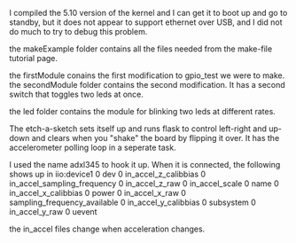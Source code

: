 I compiled the 5.10 version of the kernel and I can get it to boot up and go to standby, but it does not appear to support ethernet over USB, and I did not do much to try to debug this problem.

the makeExample folder contains all the files needed from the make-file tutorial page.

the firstModule conains the first modification to gpio_test we were to make.
the secondModule folder contains the second modification. It has a second switch that toggles two leds at once.

the led folder contains the module for blinking two leds at different rates.

The etch-a-sketch sets itself up and runs flask to control left-right and up-down and clears when you "shake" the board by flipping it over. It has the accelerometer polling loop in a seperate task.


I used the name adxl345 to hook it up. When it is connected, the following shows up in iio:device1
0 dev                          0 in_accel_z_calibbias
0 in_accel_sampling_frequency  0 in_accel_z_raw
0 in_accel_scale               0 name
0 in_accel_x_calibbias         0 power
0 in_accel_x_raw               0 sampling_frequency_available
0 in_accel_y_calibbias         0 subsystem
0 in_accel_y_raw               0 uevent

the in_accel files change when acceleration changes. 